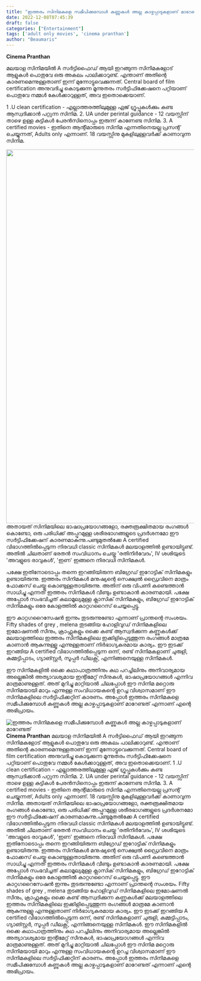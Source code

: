 ```yaml
---
title: "ഇത്തരം സിനിമകളെ സമീപിക്കുമ്പോൾ കണ്ണുകൾ അല്ല കാഴ്ചപ്പാടുകളാണ് മാറേണ്ടത്"
date: 2022-12-08T07:45:39
draft: false
categories: ["Entertainment"]
tags: ['adult only movies', 'cinema pranthan']
author: "Beaumaris"
---
```


<strong>Cinema Pranthan</strong>

മലയാള സിനിമയിൽ A സർട്ടിഫൈഡ് ആയി ഇറങ്ങുന്ന സിനിമകളോട് ആളുകൾ പൊതുവേ ഒരു അകലം പാലിക്കാറുണ്ട്. എന്താണ് അതിന്റെ കാരണമെന്നുള്ളതാണ് ഇന്ന് മുന്നോട്ടുവെക്കുന്നത്. Central board of film certification അനുവദിച്ചു കൊടുക്കുന്ന മൂന്നുതരം സർട്ടിഫിക്കേഷനെ പറ്റിയാണ് പൊതുവേ നമ്മൾ കേൾക്കാറുള്ളത്, അവ ഇതൊക്കെയാണ്.

1 .U clean certification - എല്ലാത്തരത്തിലുമുള്ള ഏജ് ഗ്രൂപ്പുകൾക്കും കണ്ട ആസ്വദിക്കാൻ പറ്റുന്ന സിനിമ.
2. UA under perintal guidance - 12 വയസ്സിന് താഴെ ഉള്ള കുട്ടികൾ പേരൻസിനൊപ്പം ഇരുന്ന് കാണേണ്ട സിനിമ.
3. A certified movies - ഇതിനെ ആന്റിമാരുടെ സിനിമ എന്നതിനെയല്ല പ്രസന്റ് ചെയ്യുന്നത്, Adults only എന്നാണ്.
18 വയസ്സിനു മുകളിലുള്ളവർക്ക് കാണാവുന്ന സിനിമ.

<img class="size-full wp-image-365694 aligncenter" src="https://cdn.boolokam.com/articles/2022/12/rhrhrjjj.jpg" alt="" width="800" height="1000" />അതായത് സിനിമയിലെ ഭാഷാപ്രയോഗങ്ങളോ, രക്തരൂക്ഷിതമായ രംഗങ്ങൾ കൊണ്ടോ, ഒരു പരിധിക്ക് അപ്പുറമുള്ള ശരീരഭാഗങ്ങളുടെ പ്രദർശനമോ ഈ സർട്ടിഫിക്കേഷന് കാരണമാകുന്നു.പണ്ടുമുതൽക്കേ A certified വിഭാഗത്തിൽപ്പെടുന്ന നിരവധി classic സിനിമകൾ മലയാളത്തിൽ ഉണ്ടായിട്ടുണ്ട്. അതിൽ ചിലതാണ് ഭരതൻ സംവിധാനം ചെയ്ത 'രതിനിർവേദം', IV ശശിയുടെ 'അവളുടെ രാവുകൾ', 'ഇണ' ഇങ്ങനെ നിരവധി സിനിമകൾ.

പക്ഷേ ഇതിനോടൊപ്പം തന്നെ ഇറങ്ങിയിരുന്ന ബിഗ്രേഡ് ഇറോട്ടിക് സിനിമകളും ഉണ്ടായിരുന്നു. ഇത്തരം സിനിമകൾ മനുഷ്യന്റെ സെക്ഷ്വൽ ഡ്രൈവിനെ മാത്രം ഫോക്കസ് ചെയ്തു കൊണ്ടുള്ളതായിരുന്നു. അതിന് ഒരു വിപണി കണ്ടെത്താൻ സാധിച്ചു എന്നത് ഇത്തരം സിനിമകൾ വീണ്ടും ഉണ്ടാകാൻ കാരണമായി. പക്ഷേ അപ്പോൾ സംഭവിച്ചത് കലാമൂല്യമുള്ള ക്ലാസിക് സിനിമകളും, ബിഗ്രേഡ് ഇറോട്ടിക് സിനിമകളും ഒരേ കോളത്തിൽ കാറ്റഗറൈസ് ചെയ്യപ്പെട്ടു.

ഈ കാറ്റഗറൈസേഷൻ ഇന്നും തുടരുന്നുണ്ടോ എന്നാണ് പ്രാന്തന്റെ സംശയം. Fifty shades of grey , melena തുടങ്ങിയ ഹോളിവുഡ് സിനിമകളിലെ ഇമോഷണൽ സീനും, ക്രാഫ്റ്റുകളും ഒക്കെ കണ്ട് ആസ്വദിക്കുന്ന കണ്ണുകൾക്ക് മലയാളത്തിലെ ഇത്തരം സിനിമകളിലെ ഇക്കിളിപ്പെടുത്തുന്ന രംഗങ്ങൾ മാത്രമേ കാണാൻ ആകുന്നുള്ളൂ എന്നുള്ളതാണ് നിർഭാഗ്യകരമായ കാര്യം. ഈ ഇടക്ക് ഇറങ്ങിയ A certified വിഭാഗത്തിൽപ്പെടുന്ന ഒന്ന്, രണ്ട് സിനിമകളാണ് ചുരുളി, കമ്മട്ടിപ്പാടം, ഗ്യാങ്സ്റ്റർ, സൂപ്പർ ഡീലക്സ്, എന്നിങ്ങനെയുള്ള സിനിമകൾ.

ഈ സിനിമകളിൽ ഒക്കെ കഥാപാത്രത്തിനും കഥ പറച്ചിലിനും അനിവാര്യമായ അല്ലെങ്കിൽ അത്യാവശ്യമായ ഇന്റിമേറ്റ് സീനുകൾ, ഭാഷാപ്രയോഗങ്ങൾ എന്നിവ മാത്രമാണുള്ളത്. അത് മുറിച്ചു മാറ്റിയാൽ ചിലപ്പോൾ ഈ സിനിമ മറ്റൊരു സിനിമയായി മാറും എന്നുള്ള സംവിധായകന്റെ ഉറച്ച വിശ്വാസമാണ് ഈ സിനിമകളിലെ സർട്ടിഫിക്കറ്റിന് കാരണം. അപ്പോൾ ഇത്തരം സിനിമകളെ സമീപിക്കുമ്പോൾ കണ്ണുകൾ അല്ല കാഴ്ചപ്പാടുകളാണ് മാറേണ്ടത് എന്നാണ് എന്റെ അഭിപ്രായം.


![ഇത്തരം സിനിമകളെ സമീപിക്കുമ്പോൾ കണ്ണുകൾ അല്ല കാഴ്ചപ്പാടുകളാണ് മാറേണ്ടത്](https://cdn.boolokam.com/articles/2022/12/rhrhrjjj.jpg)**Cinema Pranthan** മലയാള സിനിമയിൽ A സർട്ടിഫൈഡ് ആയി ഇറങ്ങുന്ന സിനിമകളോട് ആളുകൾ പൊതുവേ ഒരു അകലം പാലിക്കാറുണ്ട്. എന്താണ് അതിന്റെ കാരണമെന്നുള്ളതാണ് ഇന്ന് മുന്നോട്ടുവെക്കുന്നത്. Central board of film certification അനുവദിച്ചു കൊടുക്കുന്ന മൂന്നുതരം സർട്ടിഫിക്കേഷനെ പറ്റിയാണ് പൊതുവേ നമ്മൾ കേൾക്കാറുള്ളത്, അവ ഇതൊക്കെയാണ്. 1 .U clean certification - എല്ലാത്തരത്തിലുമുള്ള ഏജ് ഗ്രൂപ്പുകൾക്കും കണ്ട ആസ്വദിക്കാൻ പറ്റുന്ന സിനിമ. 2\. UA under perintal guidance - 12 വയസ്സിന് താഴെ ഉള്ള കുട്ടികൾ പേരൻസിനൊപ്പം ഇരുന്ന് കാണേണ്ട സിനിമ. 3\. A certified movies - ഇതിനെ ആന്റിമാരുടെ സിനിമ എന്നതിനെയല്ല പ്രസന്റ് ചെയ്യുന്നത്, Adults only എന്നാണ്. 18 വയസ്സിനു മുകളിലുള്ളവർക്ക് കാണാവുന്ന സിനിമ. അതായത് സിനിമയിലെ ഭാഷാപ്രയോഗങ്ങളോ, രക്തരൂക്ഷിതമായ രംഗങ്ങൾ കൊണ്ടോ, ഒരു പരിധിക്ക് അപ്പുറമുള്ള ശരീരഭാഗങ്ങളുടെ പ്രദർശനമോ ഈ സർട്ടിഫിക്കേഷന് കാരണമാകുന്നു.പണ്ടുമുതൽക്കേ A certified വിഭാഗത്തിൽപ്പെടുന്ന നിരവധി classic സിനിമകൾ മലയാളത്തിൽ ഉണ്ടായിട്ടുണ്ട്. അതിൽ ചിലതാണ് ഭരതൻ സംവിധാനം ചെയ്ത 'രതിനിർവേദം', IV ശശിയുടെ 'അവളുടെ രാവുകൾ', 'ഇണ' ഇങ്ങനെ നിരവധി സിനിമകൾ. പക്ഷേ ഇതിനോടൊപ്പം തന്നെ ഇറങ്ങിയിരുന്ന ബിഗ്രേഡ് ഇറോട്ടിക് സിനിമകളും ഉണ്ടായിരുന്നു. ഇത്തരം സിനിമകൾ മനുഷ്യന്റെ സെക്ഷ്വൽ ഡ്രൈവിനെ മാത്രം ഫോക്കസ് ചെയ്തു കൊണ്ടുള്ളതായിരുന്നു. അതിന് ഒരു വിപണി കണ്ടെത്താൻ സാധിച്ചു എന്നത് ഇത്തരം സിനിമകൾ വീണ്ടും ഉണ്ടാകാൻ കാരണമായി. പക്ഷേ അപ്പോൾ സംഭവിച്ചത് കലാമൂല്യമുള്ള ക്ലാസിക് സിനിമകളും, ബിഗ്രേഡ് ഇറോട്ടിക് സിനിമകളും ഒരേ കോളത്തിൽ കാറ്റഗറൈസ് ചെയ്യപ്പെട്ടു. ഈ കാറ്റഗറൈസേഷൻ ഇന്നും തുടരുന്നുണ്ടോ എന്നാണ് പ്രാന്തന്റെ സംശയം. Fifty shades of grey , melena തുടങ്ങിയ ഹോളിവുഡ് സിനിമകളിലെ ഇമോഷണൽ സീനും, ക്രാഫ്റ്റുകളും ഒക്കെ കണ്ട് ആസ്വദിക്കുന്ന കണ്ണുകൾക്ക് മലയാളത്തിലെ ഇത്തരം സിനിമകളിലെ ഇക്കിളിപ്പെടുത്തുന്ന രംഗങ്ങൾ മാത്രമേ കാണാൻ ആകുന്നുള്ളൂ എന്നുള്ളതാണ് നിർഭാഗ്യകരമായ കാര്യം. ഈ ഇടക്ക് ഇറങ്ങിയ A certified വിഭാഗത്തിൽപ്പെടുന്ന ഒന്ന്, രണ്ട് സിനിമകളാണ് ചുരുളി, കമ്മട്ടിപ്പാടം, ഗ്യാങ്സ്റ്റർ, സൂപ്പർ ഡീലക്സ്, എന്നിങ്ങനെയുള്ള സിനിമകൾ. ഈ സിനിമകളിൽ ഒക്കെ കഥാപാത്രത്തിനും കഥ പറച്ചിലിനും അനിവാര്യമായ അല്ലെങ്കിൽ അത്യാവശ്യമായ ഇന്റിമേറ്റ് സീനുകൾ, ഭാഷാപ്രയോഗങ്ങൾ എന്നിവ മാത്രമാണുള്ളത്. അത് മുറിച്ചു മാറ്റിയാൽ ചിലപ്പോൾ ഈ സിനിമ മറ്റൊരു സിനിമയായി മാറും എന്നുള്ള സംവിധായകന്റെ ഉറച്ച വിശ്വാസമാണ് ഈ സിനിമകളിലെ സർട്ടിഫിക്കറ്റിന് കാരണം. അപ്പോൾ ഇത്തരം സിനിമകളെ സമീപിക്കുമ്പോൾ കണ്ണുകൾ അല്ല കാഴ്ചപ്പാടുകളാണ് മാറേണ്ടത് എന്നാണ് എന്റെ അഭിപ്രായം.
